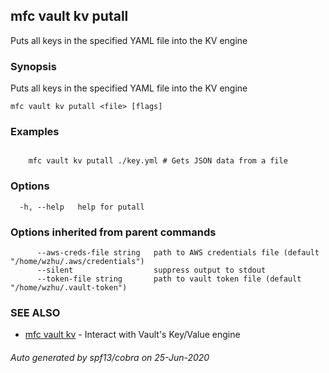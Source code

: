 ## mfc vault kv putall

Puts all keys in the specified YAML file into the KV engine

### Synopsis

Puts all keys in the specified YAML file into the KV engine

```
mfc vault kv putall <file> [flags]
```

### Examples

```

	mfc vault kv putall ./key.yml # Gets JSON data from a file
```

### Options

```
  -h, --help   help for putall
```

### Options inherited from parent commands

```
      --aws-creds-file string   path to AWS credentials file (default "/home/wzhu/.aws/credentials")
      --silent                  suppress output to stdout
      --token-file string       path to vault token file (default "/home/wzhu/.vault-token")
```

### SEE ALSO

* [mfc vault kv](mfc_vault_kv.md)	 - Interact with Vault's Key/Value engine

###### Auto generated by spf13/cobra on 25-Jun-2020
